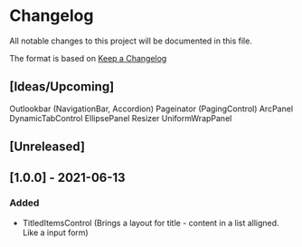 # Changelog
All notable changes to this project will be documented in this file.

The format is based on [Keep a Changelog](https://keepachangelog.com/en/1.0.0/)

## [Ideas/Upcoming]
Outlookbar (NavigationBar, Accordion)
Pageinator (PagingControl)
ArcPanel
DynamicTabControl
EllipsePanel
Resizer
UniformWrapPanel

## [Unreleased]

## [1.0.0] - 2021-06-13
### Added
* TitledItemsControl (Brings a layout for title - content in a list alligned. Like a input form)
